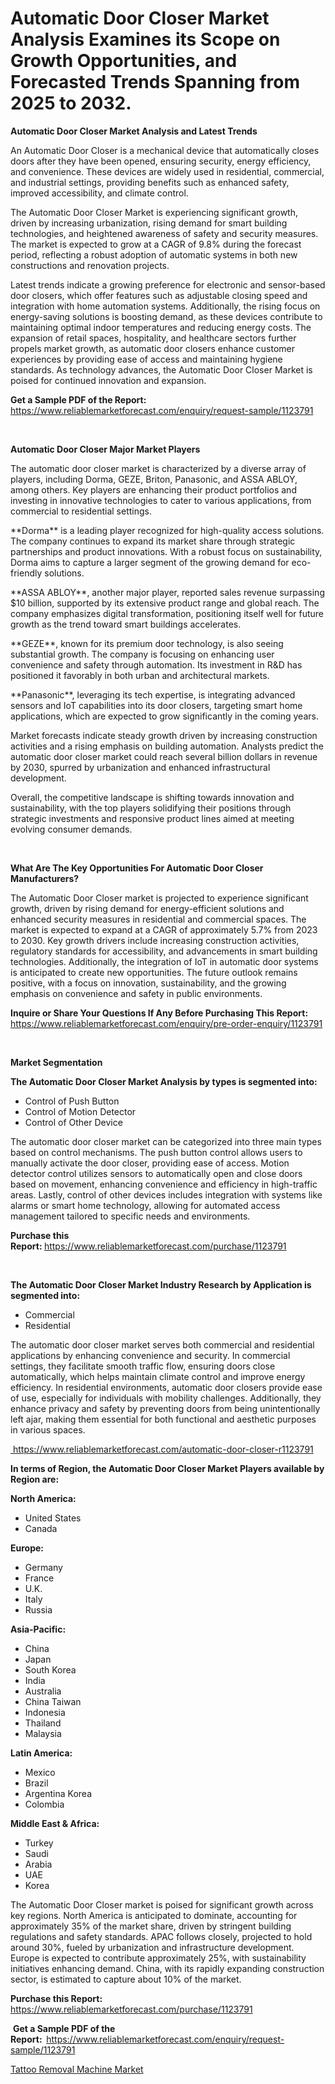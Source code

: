<p><h1>Automatic Door Closer Market Analysis Examines its Scope on Growth Opportunities, and Forecasted Trends Spanning from 2025 to 2032.</h1></p><p><strong>Automatic Door Closer Market Analysis and Latest Trends</strong></p>
<p><p>An Automatic Door Closer is a mechanical device that automatically closes doors after they have been opened, ensuring security, energy efficiency, and convenience. These devices are widely used in residential, commercial, and industrial settings, providing benefits such as enhanced safety, improved accessibility, and climate control. </p><p>The Automatic Door Closer Market is experiencing significant growth, driven by increasing urbanization, rising demand for smart building technologies, and heightened awareness of safety and security measures. The market is expected to grow at a CAGR of 9.8% during the forecast period, reflecting a robust adoption of automatic systems in both new constructions and renovation projects. </p><p>Latest trends indicate a growing preference for electronic and sensor-based door closers, which offer features such as adjustable closing speed and integration with home automation systems. Additionally, the rising focus on energy-saving solutions is boosting demand, as these devices contribute to maintaining optimal indoor temperatures and reducing energy costs. The expansion of retail spaces, hospitality, and healthcare sectors further propels market growth, as automatic door closers enhance customer experiences by providing ease of access and maintaining hygiene standards. As technology advances, the Automatic Door Closer Market is poised for continued innovation and expansion.</p></p>
<p><strong>Get a Sample PDF of the Report:&nbsp;</strong> <a href="https://www.reliablemarketforecast.com/enquiry/request-sample/1123791?utm_campaign=1108&utm_medium=2&utm_source=Github&utm_content=ia&utm_term=18022025&utm_id=automatic-door-closer">https://www.reliablemarketforecast.com/enquiry/request-sample/1123791</a></p>
<p>&nbsp;</p>
<p><strong>Automatic Door Closer Major Market Players</strong></p>
<p><p>The automatic door closer market is characterized by a diverse array of players, including Dorma, GEZE, Briton, Panasonic, and ASSA ABLOY, among others. Key players are enhancing their product portfolios and investing in innovative technologies to cater to various applications, from commercial to residential settings.</p><p>**Dorma** is a leading player recognized for high-quality access solutions. The company continues to expand its market share through strategic partnerships and product innovations. With a robust focus on sustainability, Dorma aims to capture a larger segment of the growing demand for eco-friendly solutions.</p><p>**ASSA ABLOY**, another major player, reported sales revenue surpassing $10 billion, supported by its extensive product range and global reach. The company emphasizes digital transformation, positioning itself well for future growth as the trend toward smart buildings accelerates.</p><p>**GEZE**, known for its premium door technology, is also seeing substantial growth. The company is focusing on enhancing user convenience and safety through automation. Its investment in R&D has positioned it favorably in both urban and architectural markets.</p><p>**Panasonic**, leveraging its tech expertise, is integrating advanced sensors and IoT capabilities into its door closers, targeting smart home applications, which are expected to grow significantly in the coming years.</p><p>Market forecasts indicate steady growth driven by increasing construction activities and a rising emphasis on building automation. Analysts predict the automatic door closer market could reach several billion dollars in revenue by 2030, spurred by urbanization and enhanced infrastructural development.</p><p>Overall, the competitive landscape is shifting towards innovation and sustainability, with the top players solidifying their positions through strategic investments and responsive product lines aimed at meeting evolving consumer demands.</p></p>
<p>&nbsp;</p>
<p><strong>What Are The Key Opportunities For Automatic Door Closer Manufacturers?</strong></p>
<p><p>The Automatic Door Closer market is projected to experience significant growth, driven by rising demand for energy-efficient solutions and enhanced security measures in residential and commercial spaces. The market is expected to expand at a CAGR of approximately 5.7% from 2023 to 2030. Key growth drivers include increasing construction activities, regulatory standards for accessibility, and advancements in smart building technologies. Additionally, the integration of IoT in automatic door systems is anticipated to create new opportunities. The future outlook remains positive, with a focus on innovation, sustainability, and the growing emphasis on convenience and safety in public environments.</p></p>
<p><strong>Inquire or Share Your Questions If Any Before Purchasing This Report:</strong> <a href="https://www.reliablemarketforecast.com/enquiry/pre-order-enquiry/1123791?utm_campaign=1108&utm_medium=2&utm_source=Github&utm_content=ia&utm_term=18022025&utm_id=automatic-door-closer">https://www.reliablemarketforecast.com/enquiry/pre-order-enquiry/1123791</a></p>
<p>&nbsp;</p>
<p><strong>Market Segmentation</strong></p>
<p><strong>The Automatic Door Closer Market Analysis by types is segmented into:</strong></p>
<p><ul><li>Control of Push Button</li><li>Control of Motion Detector</li><li>Control of Other Device</li></ul></p>
<p><p>The automatic door closer market can be categorized into three main types based on control mechanisms. The push button control allows users to manually activate the door closer, providing ease of access. Motion detector control utilizes sensors to automatically open and close doors based on movement, enhancing convenience and efficiency in high-traffic areas. Lastly, control of other devices includes integration with systems like alarms or smart home technology, allowing for automated access management tailored to specific needs and environments.</p></p>
<p><strong>Purchase this Report:&nbsp;</strong><a href="https://www.reliablemarketforecast.com/purchase/1123791?utm_campaign=1108&utm_medium=2&utm_source=Github&utm_content=ia&utm_term=18022025&utm_id=automatic-door-closer">https://www.reliablemarketforecast.com/purchase/1123791</a></p>
<p>&nbsp;</p>
<p><strong>The Automatic Door Closer Market Industry Research by Application is segmented into:</strong></p>
<p><ul><li>Commercial</li><li>Residential</li></ul></p>
<p><p>The automatic door closer market serves both commercial and residential applications by enhancing convenience and security. In commercial settings, they facilitate smooth traffic flow, ensuring doors close automatically, which helps maintain climate control and improve energy efficiency. In residential environments, automatic door closers provide ease of use, especially for individuals with mobility challenges. Additionally, they enhance privacy and safety by preventing doors from being unintentionally left ajar, making them essential for both functional and aesthetic purposes in various spaces.</p></p>
<p><a href="https://www.reliablemarketforecast.com/automatic-door-closer-r1123791?utm_campaign=1108&utm_medium=2&utm_source=Github&utm_content=ia&utm_term=18022025&utm_id=automatic-door-closer">&nbsp;https://www.reliablemarketforecast.com/automatic-door-closer-r1123791</a></p>
<p><strong>In terms of Region, the Automatic Door Closer Market Players available by Region are:</strong></p>
<p>
    <p> <strong> North America: </strong>
        <ul>
            <li>United States</li>
            <li>Canada</li>
        </ul>
        </p> 
    <p> <strong> Europe: </strong>
        <ul>
            <li>Germany</li>
            <li>France</li>
            <li>U.K.</li>
            <li>Italy</li>
            <li>Russia</li>
        </ul>
        </p> 
    <p> <strong> Asia-Pacific: </strong>
        <ul>
            <li>China</li>
            <li>Japan</li>
            <li>South Korea</li>
            <li>India</li>
            <li>Australia</li>
            <li>China Taiwan</li>
            <li>Indonesia</li>
            <li>Thailand</li>
            <li>Malaysia</li>
        </ul>
        </p> 
    <p> <strong> Latin America: </strong>
        <ul>
            <li>Mexico</li>
            <li>Brazil</li>
            <li>Argentina Korea</li>
            <li>Colombia</li>
        </ul>
        </p> 
    <p> <strong> Middle East & Africa: </strong>
        <ul>
            <li>Turkey</li>
            <li>Saudi</li>
            <li>Arabia</li>
            <li>UAE</li>
            <li>Korea</li>
        </ul>
    </p>
    </p>
<p><p>The Automatic Door Closer market is poised for significant growth across key regions. North America is anticipated to dominate, accounting for approximately 35% of the market share, driven by stringent building regulations and safety standards. APAC follows closely, projected to hold around 30%, fueled by urbanization and infrastructure development. Europe is expected to contribute approximately 25%, with sustainability initiatives enhancing demand. China, with its rapidly expanding construction sector, is estimated to capture about 10% of the market.</p></p>
<p><strong>Purchase this Report: </strong><a href="https://www.reliablemarketforecast.com/purchase/1123791?utm_campaign=1108&utm_medium=2&utm_source=Github&utm_content=ia&utm_term=18022025&utm_id=automatic-door-closer">https://www.reliablemarketforecast.com/purchase/1123791</a></p>
<p>&nbsp;<strong>Get a Sample PDF of the Report:&nbsp;&nbsp;</strong><a href="https://www.reliablemarketforecast.com/enquiry/request-sample/1123791?utm_campaign=1108&utm_medium=2&utm_source=Github&utm_content=ia&utm_term=18022025&utm_id=automatic-door-closer">https://www.reliablemarketforecast.com/enquiry/request-sample/1123791</a></p>
<p><strong></strong></p>
<p><p><a href="https://github.com/CliffMedina6/Market-Research-Report-List-7/blob/main/tattoo-removal-machine-market.md?utm_campaign=1108&utm_medium=2&utm_source=Github&utm_content=ia&utm_term=18022025&utm_id=automatic-door-closer">Tattoo Removal Machine Market</a></p></p>